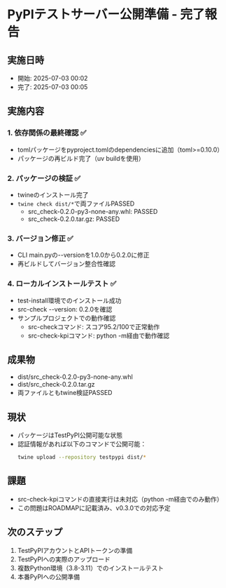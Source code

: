 # PyPIテストサーバー公開準備 - 完了報告

## 実施日時
- 開始: 2025-07-03 00:02
- 完了: 2025-07-03 00:05

## 実施内容

### 1. 依存関係の最終確認 ✅
- tomlパッケージをpyproject.tomlのdependenciesに追加（toml>=0.10.0）
- パッケージの再ビルド完了（uv buildを使用）

### 2. パッケージの検証 ✅
- twineのインストール完了
- `twine check dist/*`で両ファイルPASSED
  - src_check-0.2.0-py3-none-any.whl: PASSED
  - src_check-0.2.0.tar.gz: PASSED

### 3. バージョン修正 ✅
- CLI main.pyの--versionを1.0.0から0.2.0に修正
- 再ビルドしてバージョン整合性確認

### 4. ローカルインストールテスト ✅
- test-install環境でのインストール成功
- src-check --version: 0.2.0を確認
- サンプルプロジェクトでの動作確認
  - src-checkコマンド: スコア95.2/100で正常動作
  - src-check-kpiコマンド: python -m経由で動作確認

## 成果物
- dist/src_check-0.2.0-py3-none-any.whl
- dist/src_check-0.2.0.tar.gz
- 両ファイルともtwine検証PASSED

## 現状
- パッケージはTestPyPI公開可能な状態
- 認証情報があれば以下のコマンドで公開可能：
  ```bash
  twine upload --repository testpypi dist/*
  ```

## 課題
- src-check-kpiコマンドの直接実行は未対応（python -m経由でのみ動作）
- この問題はROADMAPに記載済み、v0.3.0での対応予定

## 次のステップ
1. TestPyPIアカウントとAPIトークンの準備
2. TestPyPIへの実際のアップロード
3. 複数Python環境（3.8-3.11）でのインストールテスト
4. 本番PyPIへの公開準備